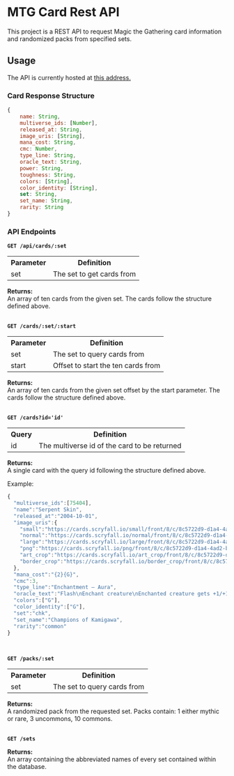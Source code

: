 # MTG Card Rest API

This project is a REST API to request Magic the Gathering card information and randomized packs from specified sets.

## Usage

The API is currently hosted at [this address.](http://143.198.62.169:3333/api)

### Card Response Structure

```javascript
{
    name: String,
    multiverse_ids: [Number],
    released_at: String,
    image_uris: [String],
    mana_cost: String,
    cmc: Number,
    type_line: String,
    oracle_text: String,
    power: String,
    toughness: String,
    colors: [String],
    color_identity: [String],
    set: String,
    set_name: String,
    rarity: String
}
```

### API Endpoints

<b>`GET /api/cards/:set`</b>

<table>
  <tr>
    <th>Parameter</th>
    <th>Definition</th>
  </tr>
  <tr>
    <td>set</td>
    <td>The set to get cards from</td>
  </tr>
</table>

<b>Returns:</b><br>
An array of ten cards from the given set. The cards follow the structure defined above.<br><br>


<b>`GET /cards/:set/:start`</b>

<table>
  <tr>
    <th>Parameter</th>
    <th>Definition</th>
  </tr>
  <tr>
    <td>set</td>
    <td>The set to query cards from</td>
  </tr>
  <tr>
    <td>start</td>
    <td>Offset to start the ten cards from</td>
  </tr>
</table>

<b>Returns:</b><br>
An array of ten cards from the given set offset by the start parameter. The cards follow the structure defined above.<br><br>


<b>`GET /cards?id='id'`</b>

<table>
  <tr>
    <th>Query</th>
    <th>Definition</th>
  </tr>
  <tr>
    <td>id</td>
    <td>The multiverse id of the card to be returned</td>
  </tr>
</table>

<b>Returns:</b><br>
A single card with the query id following the structure defined above.<br>

Example:<br>
```javascript
{
  "multiverse_ids":[75404],
  "name":"Serpent Skin",
  "released_at":"2004-10-01",
  "image_uris":{
    "small":"https://cards.scryfall.io/small/front/8/c/8c5722d9-d1a4-4ad2-bf85-db666d4a30d9.jpg?1562762476",
    "normal":"https://cards.scryfall.io/normal/front/8/c/8c5722d9-d1a4-4ad2-bf85-db666d4a30d9.jpg?1562762476",
    "large":"https://cards.scryfall.io/large/front/8/c/8c5722d9-d1a4-4ad2-bf85-db666d4a30d9.jpg?1562762476",
    "png":"https://cards.scryfall.io/png/front/8/c/8c5722d9-d1a4-4ad2-bf85-db666d4a30d9.png?1562762476",
    "art_crop":"https://cards.scryfall.io/art_crop/front/8/c/8c5722d9-d1a4-4ad2-bf85-db666d4a30d9.jpg?1562762476",
    "border_crop":"https://cards.scryfall.io/border_crop/front/8/c/8c5722d9-d1a4-4ad2-bf85-db666d4a30d9.jpg?1562762476"
  },
  "mana_cost":"{2}{G}",
  "cmc":3,
  "type_line":"Enchantment — Aura",
  "oracle_text":"Flash\nEnchant creature\nEnchanted creature gets +1/+1.\n{G}: Regenerate enchanted creature.",
  "colors":["G"],
  "color_identity":["G"],
  "set":"chk",
  "set_name":"Champions of Kamigawa",
  "rarity":"common"
}
```
<br>

<b>`GET /packs/:set`</b>

<table>
  <tr>
    <th>Parameter</th>
    <th>Definition</th>
  </tr>
  <tr>
    <td>set</td>
    <td>The set to query cards from</td>
  </tr>
</table>

<b>Returns:</b><br>
A randomized pack from the requested set. Packs contain: 1 either mythic or rare, 3 uncommons, 10 commons.<br><br>


<b>`GET /sets`</b>

<b>Returns:</b><br>
An array containing the abbreviated names of every set contained within the database.<br><br>
